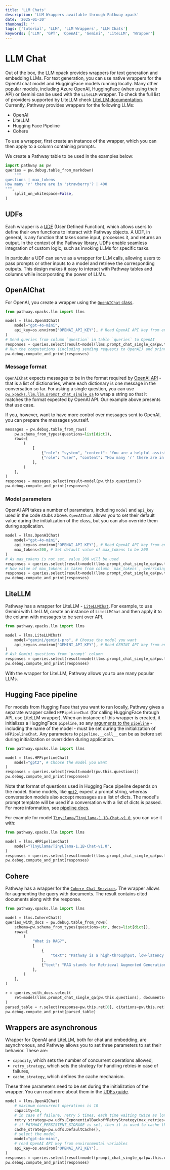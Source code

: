 ```yaml
---
title: 'LLM Chats'
description: 'LLM Wrappers available through Pathway xpack'
date: '2025-01-30'
thumbnail: ''
tags: ['tutorial', 'LLM', 'LLM Wrappers', 'LLM Chats']
keywords: ['LLM', 'GPT', 'OpenAI', 'Gemini', 'LiteLLM', 'Wrapper']
---
```


# LLM Chat

Out of the box, the LLM xpack provides wrappers for text generation and embedding LLMs. For text generation, you can use native wrappers for the OpenAI chat model and HuggingFace models running locally. Many other popular models, including Azure OpenAI, HuggingFace (when using their API) or Gemini can be used with the `LiteLLM` wrapper. To check the full list of providers supported by LiteLLM check [LiteLLM documentation](https://docs.litellm.ai/docs/providers). Currently, Pathway provides wrappers for the following LLMs:
- OpenAI
- LiteLLM
- Hugging Face Pipeline
- Cohere

To use a wrapper, first create an instance of the wrapper, which you can then apply to a column containing prompts.

We create a Pathway table to be used in the examples below:
```python
import pathway as pw
queries = pw.debug.table_from_markdown(
    """
questions | max_tokens
How many 'r' there are in 'strawberry'? | 400
""",
    split_on_whitespace=False,
)
```

## UDFs

Each wrapper is a [UDF](/developers/api-docs/pathway#pathway.UDF) (User Defined Function), which allows users to define their own functions to interact with Pathway objects. A UDF, in general, is any function that takes some input, processes it, and returns an output. In the context of the Pathway library, UDFs enable seamless integration of custom logic, such as invoking LLMs for specific tasks.

In particular a UDF can serve as a wrapper for LLM calls, allowing users to pass prompts or other inputs to a model and retrieve the corresponding outputs. This design makes it easy to interact with Pathway tables and columns while incorporating the power of LLMs.

## OpenAIChat

 For OpenAI, you create a wrapper using the [`OpenAIChat` class](/developers/api-docs/pathway-xpacks-llm/llms#pathway.xpacks.llm.llms.OpenAIChat).

```python
from pathway.xpacks.llm import llms

model = llms.OpenAIChat(
    model="gpt-4o-mini",
    api_key=os.environ["OPENAI_API_KEY"], # Read OpenAI API key from environmental variables
)
# Send queries from column `question` in table `queries` to OpenAI
responses = queries.select(result=model(llms.prompt_chat_single_qa(pw.this.questions)))
# Run the computations (including sending requests to OpenAI) and print the output table
pw.debug.compute_and_print(responses)
```

### Message format
`OpenAIChat` expects messages to be in the format required by [OpenAI API](https://platform.openai.com/docs/api-reference/chat/create) - that is a list of dictionaries, where each dictionary is one message in the conversation so far. For asking a single question, you can use [`pw.xpacks.llm.llm.prompt_chat_single_qa`](/developers/api-docs/pathway-xpacks-llm/llms#pathway.xpacks.llm.llms.prompt_chat_single_qa) to wrap a string so that it matches the format expected by OpenAI API. Our example above presents that use case.

If you, however, want to have more control over messages sent to OpenAI, you can prepare the messages yourself.

```python
messages = pw.debug.table_from_rows(
    pw.schema_from_types(questions=list[dict]),
    rows=[
        (
            [
                {"role": "system", "content": "You are a helpful assistant."},
                {"role": "user", "content": "How many 'r' there are in 'strawberry'?"},
            ],
        )
    ],
)
responses = messages.select(result=model(pw.this.questions))
pw.debug.compute_and_print(responses)
```

### Model parameters
OpenAI API takes a number of parameters, including `model` and `api_key` used in the code stubs above. `OpenAIChat` allows you to set their default value during the initialization of the class, but you can also override them during application.

```python
model = llms.OpenAIChat(
    model="gpt-4o-mini",
    api_key=os.environ["OPENAI_API_KEY"], # Read OpenAI API key from environmental variables
    max_tokens=200, # Set default value of max_tokens to be 200
)
# As max_tokens is not set, value 200 will be used
responses = queries.select(result=model(llms.prompt_chat_single_qa(pw.this.questions)))
# Now value of max_tokens is taken from column `max_tokens`, overriding default value set when initializing OpenAIChat
responses = queries.select(result=model(llms.prompt_chat_single_qa(pw.this.questions), max_tokens(pw.this.max_tokens)))
pw.debug.compute_and_print(responses)
```

## LiteLLM
Pathway has a wrapper for LiteLLM - [`LiteLLMChat`](/developers/api-docs/pathway-xpacks-llm/llms#pathway.xpacks.llm.llms.LiteLLMChat). For example, to use Gemini with LiteLLM, create an instance of `LiteLLMChat` and then apply it to the column with messages to be sent over API.

```python
from pathway.xpacks.llm import llms

model = llms.LiteLLMChat(
    model="gemini/gemini-pro", # Choose the model you want
    api_key=os.environ["GEMINI_API_KEY"], # Read GEMINI API key from environmental variables
)
# Ask Gemini questions from `prompt` column 
responses = queries.select(result=model(llms.prompt_chat_single_qa(pw.this.questions)))
pw.debug.compute_and_print(responses)
```

With the wrapper for LiteLLM, Pathway allows you to use many popular LLMs.

## Hugging Face pipeline
For models from Hugging Face that you want to run locally, Pathway gives a separate wrapper called `HFPipelineChat` (for calling HuggingFace through API, use LiteLLM wrapper). When an instance of this wrapper is created, it initializes a HuggingFace `pipeline`, so any [arguments to the `pipeline`](https://huggingface.co/docs/transformers/en/main_classes/pipelines#transformers.pipeline) - including the name of the model - must be set during the initialization of `HFPipelineChat`. Any parameters to `pipeline.__call__` can be as before set during initialization or overridden during application.

```python
from pathway.xpacks.llm import llms

model = llms.HFPipelineChat(
    model="gpt2", # Choose the model you want
)
responses = queries.select(result=model(pw.this.questions))
pw.debug.compute_and_print(responses)
```

Note that format of questions used in Hugging Face pipeline depends on the model. Some models, like [`gpt2`](https://huggingface.co/openai-community/gpt2), expect a prompt string, whereas conversation models also accept messages as a list of dicts. The model's prompt template will be used if a conversation with a list of dicts is passed.
For more information, see [pipeline docs](https://huggingface.co/docs/transformers/en/main_classes/pipelines#transformers.TextGenerationPipeline.__call__.text_inputs). 

For example for model [`TinyLlama/TinyLlama-1.1B-Chat-v1.0`](https://huggingface.co/TinyLlama/TinyLlama-1.1B-Chat-v1.0), you can use it with:

```python
from pathway.xpacks.llm import llms

model = llms.HFPipelineChat(
    model="TinyLlama/TinyLlama-1.1B-Chat-v1.0",
)
responses = queries.select(result=model(llms.prompt_chat_single_qa(pw.this.questions)))
pw.debug.compute_and_print(responses)
```


## Cohere
Pathway has a wrapper for the [`Cohere Chat Services`](https://docs.cohere.com/docs/command-beta). The wrapper allows for augmenting the query with documents. The result contains cited documents along with the response.

```python
from pathway.xpacks.llm import llms

model = llms.CohereChat()
queries_with_docs = pw.debug.table_from_rows(
    schema=pw.schema_from_types(questions=str, docs=list[dict]),
    rows=[
        (
            "What is RAG?",
            [
                {
                    "text": "Pathway is a high-throughput, low-latency data processing framework that handles live data & streaming for you."
                },
                {"text": "RAG stands for Retrieval Augmented Generation."},
            ],
        )
    ],
)

r = queries_with_docs.select(
    ret=model(llms.prompt_chat_single_qa(pw.this.questions), documents=pw.this.docs)
)
parsed_table = r.select(response=pw.this.ret[0], citations=pw.this.ret[1])
pw.debug.compute_and_print(parsed_table)
```

## Wrappers are asynchronous
Wrapper for OpenAI and LiteLLM, both for chat and embedding, are asynchronous, and Pathway allows you to set three parameters to set their behavior. These are:
- `capacity`, which sets the number of concurrent operations allowed,
- `retry_strategy`, which sets the strategy for handling retries in case of failures,
- `cache_strategy`, which defines the cache mechanism.

These three parameters need to be set during the initialization of the wrapper. You can read more about them in the [UDFs guide](/developers/user-guide/data-transformation/user-defined-functions#asyncexecutor).

```python
model = llms.OpenAIChat(
    # maximum concurrent operations is 10
    capacity=10,
    # in case of failure, retry 5 times, each time waiting twice as long before retrying
    retry_strategy=pw.udfs.ExponentialBackoffRetryStrategy(max_retries=5, initial_delay=1000, backoff_factor=2),
    # if PATHWAY_PERSISTENT_STORAGE is set, then it is used to cache the calls
    cache_strategy=pw.udfs.DefaultCache(),
    # select the model
    model="gpt-4o-mini",
    # read OpenAI API key from environmental variables
    api_key=os.environ["OPENAI_API_KEY"],
)
responses = queries.select(result=model(prompt_chat_single_qa(pw.this.questions)))
pw.debug.compute_and_print(responses)
```
